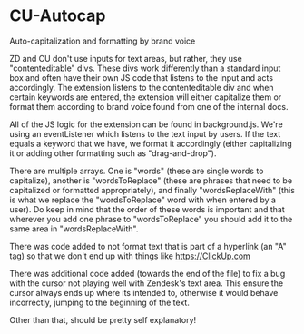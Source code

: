 # CU-Autocap
Auto-capitalization and formatting by brand voice

ZD and CU don't use inputs for text areas, but rather, they use "contenteditable" divs. These divs work differently than a standard input box and often have their own JS code that listens to the input and acts accordingly. The extension listens to the contenteditable div and when certain keywords are entered, the extension will either capitalize them or format them according to brand voice found from one of the internal docs.

All of the JS logic for the extension can be found in background.js. We're using an eventListener which listens to the text input by users. If the text equals a keyword that we have, we format it accordingly (either capitalizing it or adding other formatting such as "drag-and-drop").

There are multiple arrays. One is "words" (these are single words to capitalize), another is "wordsToReplace" (these are phrases that need to be capitalized or formatted appropriately), and finally "wordsReplaceWith" (this is what we replace the "wordsToReplace" word with when entered by a user). Do keep in mind that the order of these words is important and that wherever you add one phrase to "wordsToReplace" you should add it to the same area in "wordsReplaceWith". 

There was code added to not format text that is part of a hyperlink (an "A" tag) so that we don't end up with things like https://ClickUp.com

There was additional code added (towards the end of the file) to fix a bug with the cursor not playing well with Zendesk's text area. This ensure the cursor always ends up where its intended to, otherwise it would behave incorrectly, jumping to the beginning of the text.

Other than that, should be pretty self explanatory!
